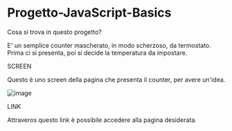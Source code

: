 # Progetto-JavaScript-Basics

Cosa si trova in questo progetto?

E' un semplice counter mascherato, in modo scherzoso, da termostato. Prima ci si presenta, poi si decide la temperatura da impostare.

SCREEN

Questo è uno screen della pagina che presenta il counter, per avere un'idea.

![image](https://user-images.githubusercontent.com/85452939/126344605-ef719e62-2a97-455b-b484-f1c1cde7bd54.png)

LINK

Attraveros questo link è possibile accedere alla pagina desiderata.
